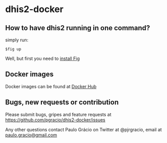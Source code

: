 dhis2-docker
==============

How to have dhis2 running in one command?
--------------

simply run:

    $fig up

Well, but first you need to [install Fig](http://www.fig.sh/install.html "Documentation")

Docker images
--------------
Docker images can be found at [Docker Hub](https://registry.hub.docker.com/repos/pgracio/ "Docker Hub")


Bugs, new requests or contribution
--------------
Please submit bugs, gripes and feature requests at https://github.com/pgracio/dhis2-docker/issues

Any other questions contact Paulo Grácio on Twitter at @pjrgracio, email at paulo.gracio@gmail.com